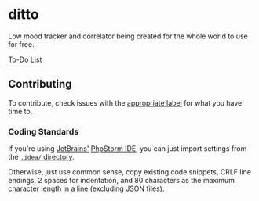 # ditto
Low mood tracker and correlator being created for the whole world to use for free.

[To-Do List](https://github.com/Zbee/ditto/issues?q=is%3Aissue+is%3Aopen+label%3A%22urgency%3B+todo%22)

## Contributing
To contribute, check issues with the [appropriate label](https://github.com/Zbee/ditto/labels) for what you have time to.

### Coding Standards
If you're using [JetBrains'](https://www.jetbrains.com/) [PhpStorm IDE](https://www.jetbrains.com/phpstorm),
you can just import settings from the 
[`.idea/` directory](https://github.com/Zbee/ditto/blob/master/.idea).

Otherwise, just use common sense,
copy existing code snippets,
CRLF line endings,
2 spaces for indentation,
and 80 characters as the maximum character length in a line (excluding JSON files).
